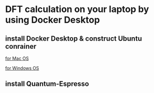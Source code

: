 # DFT calculation on your laptop by using Docker Desktop

## install Docker Desktop & construct Ubuntu conrainer

[for Mac OS](https://tinted-kale-cc0.notion.site/Docker-desktop-install-on-Mac-79573c08a70345089573959e33165d7e#7a176869dee34043a267bc8e10f082dc)

[for Windows OS](https://tinted-kale-cc0.notion.site/Docker-desktop-install-on-Windows-OS-112c03427a4080a0b481d136bb269348)

## install Quantum-Espresso 